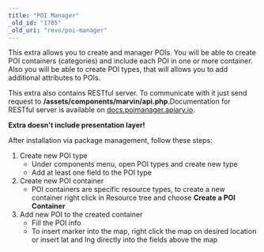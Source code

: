 ```yaml
---
title: "POI Manager"
_old_id: "1705"
_old_uri: "revo/poi-manager"
---
```


This extra allows you to create and manager POIs. You will be able to create POI containers (categories) and include each POI in one or more container. Also you will be able to create POI types, that will allows you to add additional attributes to POIs.

This extra also contains RESTful server. To communicate with it just send request to **/assets/components/marvin/api.php**.Documentation for RESTful server is available on [docs.poimanager.apiary.io](http://docs.poimanager.apiary.io).

**Extra doesn't include presentation layer!**

After installation via package management, follow these steps:

1. Create new POI type
    + Under components menu, open POI types and create new type
    + Add at least one field to the POI type
2. Create new POI container
    + POI containers are specific resource types, to create a new container right click in Resource tree and choose **Create a POI Container**
3. Add new POI to the created container
    + Fill the POI info
    + To insert marker into the map, right click the map on desired location or insert lat and lng directly into the fields above the map

